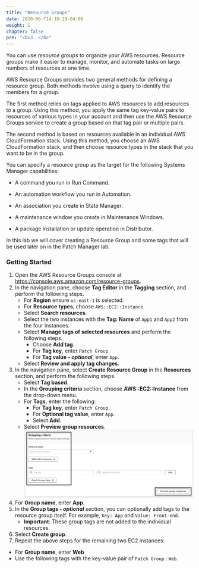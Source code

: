 ```yaml
---
title: "Resource Groups"
date: 2020-06-T14:10:29-04:00
weight: 1
chapter: false
pre: "<b>3. </b>"
---
```


You can use *resource groups* to organize your AWS resources. Resource groups make it easier to manage, monitor, and automate tasks on large numbers of resources at one time.

AWS Resource Groups provides two general methods for defining a resource group. Both methods involve using a query to identify the members for a group.

The first method relies on tags applied to AWS resources to add resources to a group. Using this method, you apply the same tag key-value pairs to resources of various types in your account and then use the AWS Resource Groups service to create a group based on that tag pair or multiple pairs.

The second method is based on resources available in an individual AWS CloudFormation stack. Using this method, you choose an AWS CloudFormation stack, and then choose resource types in the stack that you want to be in the group.

You can specify a resource group as the target for the following Systems Manager capabilities:

* A command you run in Run Command.

* An automation workflow you run in Automation.

* An association you create in State Manager.

* A maintenance window you create in Maintenance Windows.

* A package installation or update operation in Distributor.

In this lab we will cover creating a Resource Group and some tags that will be used later on in the Patch Manager lab.  

### Getting Started

1. Open the AWS Resource Groups console at https://console.aws.amazon.com/resource-groups.
1. In the navigation pane, choose **Tag Editor** in the **Tagging** section, and perform the following steps.
    - For **Region** ensure ```us-east-1``` is selected.
    - For **Resource types**, choose ```AWS::EC2::Instance```.
    - Select **Search resources**.
    - Select the two instances with the **Tag: Name** of ```App1``` and ```App2``` from the four instances.
    - Select **Manage tags of selected resources** and perform the following steps.
        - Choose **Add tag**.
        - For **Tag key**, enter ```Patch Group```.
        - For **Tag value - *optional***, enter ```App```.
    - Select **Review and apply tag changes**.
1.  In the navigation pane, select **Create Resource Group** in the **Resources** section, and perform the following steps.
    - Select **Tag based**.
    - In the **Grouping criteria** section, choose **AWS::EC2::Instance** from the drop-down menu.
    - For **Tags**, enter the following:
        - For **Tag key**, enter ```Patch Group```.
        - For **Optional tag value**, enter ```App```.
        - Select **Add**.
    - Select **Preview group resources**.
    ![](./media/image3.png)
1.  For **Group name**, enter **App**.
1.  In the **Group tags - *optional*** section, you can optionally add tags to the resource group itself. For example, ```Key: App``` and ```Value: Front-end```.
    - **Important**: These group tags are not added to the individual resources.
1.  Select **Create group**.
1.  Repeat the above steps for the remaining two EC2 instances:
   - For **Group name**, enter **Web**
   - Use the following tags with the key-value pair of ```Patch Group``` : ```Web```.
